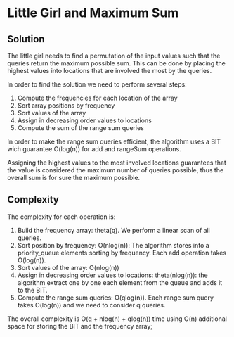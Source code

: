 # Little Girl and Maximum Sum

## Solution

The little girl needs to find a permutation of the input values such that the queries return the maximum possible sum. This can be done by placing the highest values into locations that are involved the most by the queries.

In order to find the solution we need to perform several steps:

1. Compute the frequencies for each location of the array
2. Sort array positions by frequency
3. Sort values of the array
4. Assign in decreasing order values to locations
5. Compute the sum of the range sum queries

In order to make the range sum queries efficient, the algorithm uses a BIT wich guarantee O(log(n)) for add and rangeSum operations.

Assigning the highest values to the most involved locations guarantees that the value is considered the maximum number of queries possible, thus the overall sum is for sure the maximum possible.

## Complexity

The complexity for each operation is:

1. Build the frequency array: theta(q). We perform a linear scan of all queries.
2. Sort position by frequency: O(nlog(n)): The algorithm stores into a priority_queue elements sorting by frequency. Each add operation takes O(log(n)).
3. Sort values of the array: O(nlog(n))
4. Assign in decreasing order values to locations: theta(nlog(n)): the algorithm extract one by one each element from the queue and adds it to the BIT.
5. Compute the range sum queries: O(qlog(n)). Each range sum query takes O(log(n)) and we need to consider q queries.

The overall complexity is O(q + nlog(n) + qlog(n)) time using O(n) additional space for storing the BIT and the frequency array;
